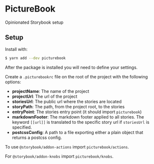 # PictureBook

Opinionated Storybook setup

## Setup

Install with:

```sh
$ yarn add --dev picturebook
```

After the package is installed you will need to define your settings.

Create a `.picturebookrc` file on the root of the project with the following options:

- **projectName**: The name of the project
- **projectUrl**: The url of the project
- **storiesUrl**: The public url where the stories are located
- **storyPath**: The path, from the project root, to the stories
- **entryPoint**: The stories entry point (it should import `picturebook`)
- **markdownFooter**: The markdown footer applied to all stories. The keyword `[[url]]` is translated to the specific story url if `storiesUrl` is specified.
- **postcssConfig**: A path to a file exporting either a plain object that returns a postcss config.

To use `@storybook/addon-actions` import `picturebook/actions`.

For `@storybook/addon-knobs` import `picturebook/knobs`.

